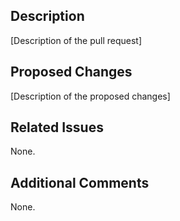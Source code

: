 ## Description

[Description of the pull request]

## Proposed Changes

[Description of the proposed changes]

## Related Issues

<!-- [List of issues related to this pull request, if any] -->

None.

## Additional Comments

<!-- [Additional comments or extra information, if any] -->

None.
